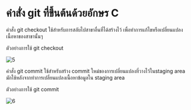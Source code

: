 # คำสั่ง git ที่ขึ้นต้นด้วยอักษร C
คำสั่ง git checkout ใช้สำหรับการสลับไปสาขาอื่นที่ได้สร้างไว้ เพื่อทำการแก้ไขหรือเปลี่ยนแปลงเนื้อหาของสาขานั้นๆ 

ตัวอย่างการใช้ git checkout

![5](https://github.com/SuphawadiP/Git_A-Z_Mission_65030269/assets/144196049/062e46c5-14af-4f54-9100-eb78b9c7e700)

คำสั่ง git commit ใช้สำหรับสร้าง commit ใหม่ของการเปลี่ยนแปลงที่วางไว้ในstaging area มักใช้หลังจากทำการเปลี่ยนแปลงเนื้อหาข้อมูลใน staging area

ตัวอย่างการใช้ git commit 

![6](https://github.com/SuphawadiP/Git_A-Z_Mission_65030269/assets/144196049/6ba21218-48dd-4004-bd73-660a28a29554)
